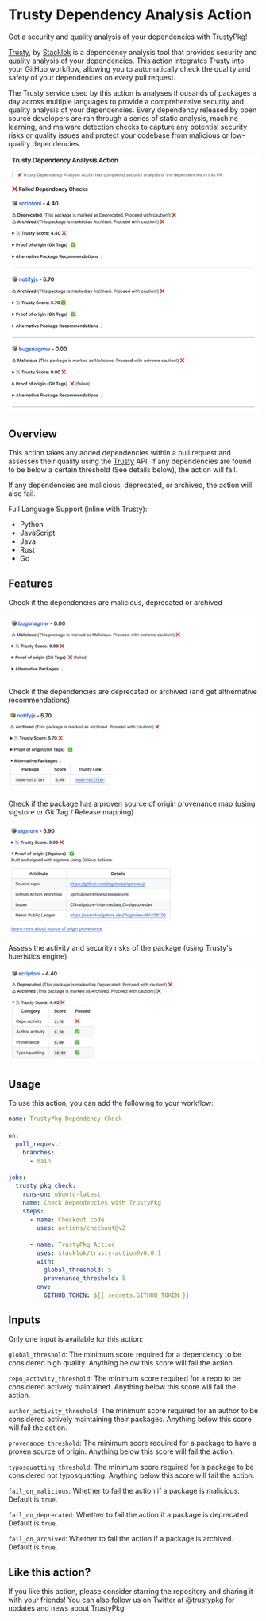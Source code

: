 # Trusty Dependency Analysis Action

Get a security and quality analysis of your dependencies with TrustyPkg!

[Trusty](https://trustypkg.dev/), by [Stacklok](https://stacklok.com) is a 
dependency analysis tool that provides security and quality analysis of your
dependencies. This action integrates Trusty into your GitHub workflow,
allowing you to automatically check the quality and safety of your dependencies
on every pull request.

The Trusty service used by this action is analyses thousands of packages a day
across multiple languages to provide a comprehensive security and quality
analysis of your dependencies. Every dependency released by open source developers
are ran through a series of static analysis, machine learning, and malware
detection checks to capture any potential security risks or quality issues and
protect your codebase from malicious or low-quality dependencies.


![Main Pull Request](docs/main.png)

## Overview

This action takes any added dependencies within a pull request and assesses their 
quality using the [Trusty](https://trustypkg.dev/) API. If any dependencies are
found to be below a certain threshold (See details below), the action will fail.

If any dependencies are malicious, deprecated, or archived, the action will also fail.

Full Language Support (inline with Trusty):

* Python
* JavaScript
* Java
* Rust
* Go

## Features

Check if the dependencies are malicious, deprecated or archived

![Malicious Package](docs/malicious.png)

Check if the dependencies are deprecated or archived (and get altnernative recommendations)

![Archived Package](docs/archived.png)

Check if the package has a proven source of origin provenance map (using sigstore or Git Tag / Release mapping)

![Provenance Package](docs/prov.png)

Assess the activity and security risks of the package (using Trusty's hueristics engine)

![Activity Package](docs/activity.png)

## Usage

To use this action, you can add the following to your workflow:

```yaml
name: TrustyPkg Dependency Check

on:
  pull_request:
    branches:
      - main

jobs:
  trusty_pkg_check:
    runs-on: ubuntu-latest
    name: Check Dependencies with TrustyPkg
    steps:
      - name: Checkout code
        uses: actions/checkout@v2

      - name: TrustyPkg Action
        uses: stacklok/trusty-action@v0.0.1
        with:
          global_threshold: 5
          provenance_threshold: 5
        env:
          GITHUB_TOKEN: ${{ secrets.GITHUB_TOKEN }}
```

## Inputs

Only one input is available for this action:

`global_threshold`: The minimum score required for a dependency to be considered
high quality. Anything below this score will fail the action.


`repo_activity_threshold`: The minimum score required for a repo to be considered
actively maintained. Anything below this score will fail the action.

`author_activity_threshold`: The minimum score required for an author to be considered
actively maintaining their packages. Anything below this score will fail the action.

`provenance_threshold`: The minimum score required for a package to have a proven source
of origin. Anything below this score will fail the action.

`typosquatting_threshold`: The minimum score required for a package to be considered
not typosquatting. Anything below this score will fail the action.

`fail_on_malicious`: Whether to fail the action if a package is malicious. Default is `true`.

`fail_on_deprecated`: Whether to fail the action if a package is deprecated. Default is `true`.

`fail_on_archived`: Whether to fail the action if a package is archived. Default is `true`.

## Like this action?

If you like this action, please consider starring the repository and sharing it with your friends! You can also follow us on Twitter at [@trustypkg](https://twitter.com/trustypkg) for updates and news about TrustyPkg!

